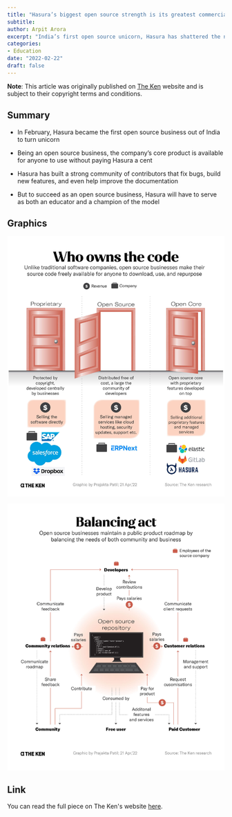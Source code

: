 ```yaml
---
title: "Hasura’s biggest open source strength is its greatest commercial weakness"
subtitle: 
author: Arpit Arora
excerpt: "India’s first open source unicorn, Hasura has shattered the notion that proprietary solutions are the sole path to building a billion-dollar business. However, while its open source base has helped it build a global community, getting them to buy into its commercial solutions—especially as contributors—won’t be easy."
categories:
- Education
date: "2022-02-22"
draft: false
---
```


**Note**: This article was originally published on [The Ken](https://the-ken.com) website and is subject to their copyright terms and conditions.

## Summary

- In February, Hasura became the first open source business out of India to turn unicorn

- Being an open source business, the company’s core product is available for anyone to use without paying Hasura a cent

- Hasura has built a strong community of contributors that fix bugs, build new features, and even help improve the documentation

- But to succeed as an open source business, Hasura will have to serve as both an educator and a champion of the model

## Graphics

![](open-source.jpg)

![](model.jpg)

## Link

You can read the full piece on The Ken's website [here](https://the-ken.com/story/hasura-open-source-strength-commercial-weakness/).
